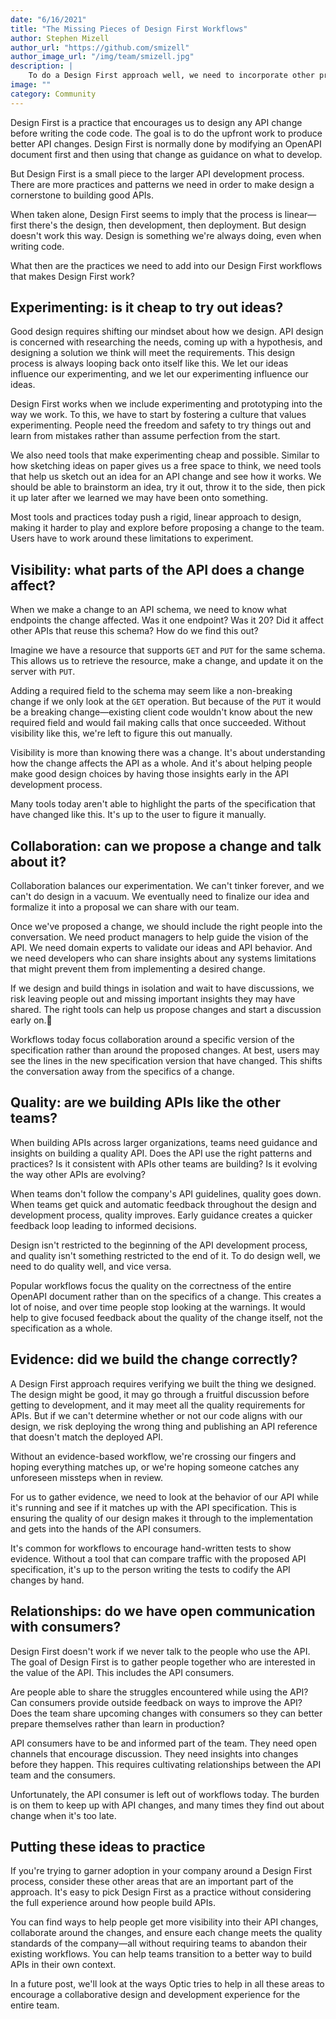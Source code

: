 ```yaml
---
date: "6/16/2021"
title: "The Missing Pieces of Design First Workflows"
author: Stephen Mizell
author_url: "https://github.com/smizell"
author_image_url: "/img/team/smizell.jpg"
description: |
    To do a Design First approach well, we need to incorporate other practices and patterns into our workflow. We need to be able to experimentation, visibility, collaboration, quality, and evidence in our workflows.
image: ""
category: Community
---
```


Design First is a practice that encourages us to design any API change before writing the code code. The goal is to do the upfront work to produce better API changes. Design First is normally done by modifying an OpenAPI document first and then using that change as guidance on what to develop.

But Design First is a small piece to the larger API development process. There are more practices and patterns we need in order to make design a cornerstone to building good APIs.

When taken alone, Design First seems to imply that the process is linear—first there's the design, then development, then deployment. But design doesn't work this way. Design is something we're always doing, even when writing code.

What then are the practices we need to add into our Design First workflows that makes Design First work?

<!--truncate-->

## Experimenting: is it cheap to try out ideas?

Good design requires shifting our mindset about how we design. API design is concerned with researching the needs, coming up with a hypothesis, and designing a solution we think will meet the requirements. This design process is always looping back onto itself like this. We let our ideas influence our experimenting, and we let our experimenting influence our ideas.

Design First works when we include experimenting and prototyping into the way we work. To this, we have to start by fostering a culture that values experimenting. People need the freedom and safety to try things out and learn from mistakes rather than assume perfection from the start.

We also need tools that make experimenting cheap and possible. Similar to how sketching ideas on paper gives us a free space to think, we need tools that help us sketch out an idea for an API change and see how it works. We should be able to brainstorm an idea, try it out, throw it to the side, then pick it up later after we learned we may have been onto something.

Most tools and practices today push a rigid, linear approach to design, making it harder to play and explore before proposing a change to the team. Users have to work around these limitations to experiment.

## Visibility: what parts of the API does a change affect?

When we make a change to an API schema, we need to know what endpoints the change affected. Was it one endpoint? Was it 20? Did it affect other APIs that reuse this schema? How do we find this out?

Imagine we have a resource that supports `GET` and `PUT` for the same schema. This allows us to retrieve the resource, make a change, and update it on the server with `PUT`.

Adding a required field to the schema may seem like a non-breaking change if we only look at the `GET` operation. But because of the `PUT` it would be a breaking change—existing client code wouldn't know about the new required field and would fail making calls that once succeeded. Without visibility like this, we're left to figure this out manually.

Visibility is more than knowing there was a change. It's about understanding how the change affects the API as a whole. And it's about helping people make good design choices by having those insights early in the API development process.

Many tools today aren't able to highlight the parts of the specification that have changed like this. It's up to the user to figure it manually.

## Collaboration: can we propose a change and talk about it?

Collaboration balances our experimentation. We can't tinker forever, and we can't do design in a vacuum. We eventually need to finalize our idea and formalize it into a proposal we can share with our team.

Once we've proposed a change, we should include the right people into the conversation. We need product managers to help guide the vision of the API. We need domain experts to validate our ideas and API behavior. And we need developers who can share insights about any systems limitations that might prevent them from implementing a desired change.

If we design and build things in isolation and wait to have discussions, we risk leaving people out and missing important insights they may have shared. The right tools can help us propose changes and start a discussion early on.

Workflows today focus collaboration around a specific version of the specification rather than around the proposed changes. At best, users may see the lines in the new specification version that have changed. This shifts the conversation away from the specifics of a change.

## Quality: are we building APIs like the other teams?

When building APIs across larger organizations, teams need guidance and insights on building a quality API. Does the API use the right patterns and practices? Is it consistent with APIs other teams are building? Is it evolving the way other APIs are evolving?

When teams don't follow the company's API guidelines, quality goes down. When teams get quick and automatic feedback throughout the design and development process, quality improves. Early guidance creates a quicker feedback loop leading to informed decisions.

Design isn't restricted to the beginning of the API development process, and quality isn't something restricted to the end of it. To do design well, we need to do quality well, and vice versa.

Popular workflows focus the quality on the correctness of the entire OpenAPI document rather than on the specifics of a change. This creates a lot of noise, and over time people stop looking at the warnings. It would help to give focused feedback about the quality of the change itself, not the specification as a whole.

## Evidence: did we build the change correctly?

A Design First approach requires verifying we built the thing we designed. The design might be good, it may go through a fruitful discussion before getting to development, and it may meet all the quality requirements for APIs. But if we can't determine whether or not our code aligns with our design, we risk deploying the wrong thing and publishing an API reference that doesn't match the deployed API.

Without an evidence-based workflow, we're crossing our fingers and hoping everything matches up, or we're hoping someone catches any unforeseen missteps when in review.

For us to gather evidence, we need to look at the behavior of our API while it's running and see if it matches up with the API specification. This is ensuring the quality of our design makes it through to the implementation and gets into the hands of the API consumers.

It's common for workflows to encourage hand-written tests to show evidence. Without a tool that can compare traffic with the proposed API specification, it's up to the person writing the tests to codify the API changes by hand.

## Relationships: do we have open communication with consumers?

Design First doesn't work if we never talk to the people who use the API. The goal of Design First is to gather people together who are interested in the value of the API. This includes the API consumers.

Are people able to share the struggles encountered while using the API? Can consumers provide outside feedback on ways to improve the API? Does the team share upcoming changes with consumers so they can better prepare themselves rather than learn in production?

API consumers have to be and informed part of the team. They need open channels that encourage discussion. They need insights into changes before they happen. This requires cultivating relationships between the API team and the consumers.

Unfortunately, the API consumer is left out of workflows today. The burden is on them to keep up with API changes, and many times they find out about change when it's too late.

## Putting these ideas to practice

If you're trying to garner adoption in your company around a Design First process, consider these other areas that are an important part of the approach. It's easy to pick Design First as a practice without considering the full experience around how people build APIs.

You can find ways to help people get more visibility into their API changes, collaborate around the changes, and ensure each change meets the quality standards of the company—all without requiring teams to abandon their existing workflows. You can help teams transition to a better way to build APIs in their own context.

In a future post, we'll look at the ways Optic tries to help in all these areas to encourage a collaborative design and development experience for the entire team.